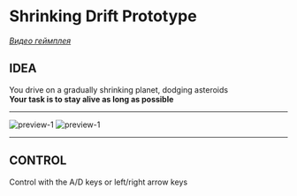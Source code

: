 # Shrinking Drift Prototype
[_Видео геймплея_](https://youtu.be/6HNuL0WpViU)
## IDEA
You drive on a gradually shrinking planet, dodging asteroids</br>
**Your task is to stay alive as long as possible**
___
![preview-1](Media/1.png)
![preview-1](Media/2.png)
___
## CONTROL
Control with the A/D keys or left/right arrow keys
